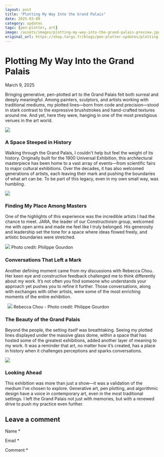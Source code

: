 ```yaml
---
layout: post
title: "Plotting My Way Into the Grand Palais"
date: 2025-03-09
category: updates
tags: [pen-plotter, art]
image: /assets/images/plotting-my-way-into-the-grand-palais-preview.jpg
original_url: https://shop.targz.fr/blogs/pen-plotter-updates/plotting-my-way-into-the-grand-palais
---
```


# Plotting My Way Into the Grand Palais
March 9, 2025

Bringing generative, pen-plotted art to the Grand Palais felt both surreal and deeply meaningful. Among painters, sculptors, and artists working with traditional mediums, my plotted lines—born from code and precision—stood in stark contrast to the expressive brushstrokes and hand-crafted textures around me. And yet, here they were, hanging in one of the most prestigious venues in the art world.

![](/assets/images/plotting-my-way-into-the-grand-palais-02.jpg)

### A Space Steeped in History

Walking through the Grand Palais, I couldn't help but feel the weight of its history. Originally built for the 1900 Universal Exhibition, this architectural masterpiece has been home to a vast array of events—from scientific fairs to major cultural exhibitions. Over the decades, it has also welcomed generations of artists, each leaving their mark and pushing the boundaries of what art can be. To be part of this legacy, even in my own small way, was humbling.

![](/assets/images/plotting-my-way-into-the-grand-palais-03.jpg)

### Finding My Place Among Masters

One of the highlights of this experience was the incredible artists I had the chance to meet. JARA, the leader of our Constructivism group, welcomed me with open arms and made me feel like I truly belonged. His generosity and leadership set the tone for a space where ideas flowed freely, and artistic boundaries were stretched.

![](/assets/images/plotting-my-way-into-the-grand-palais-04.jpg)
Photo credit: Philippe Gourdon

### Conversations That Left a Mark

Another defining moment came from my discussions with Rebecca Chou. Her keen eye and constructive feedback challenged me to think differently about my work. It’s not often you find someone who understands your approach yet pushes you to refine it further. Those conversations, along with exchanges with other artists, were some of the most enriching moments of the entire exhibition.

 
![](/assets/images/plotting-my-way-into-the-grand-palais-05.jpg)
Rebecca Chou - Photo credit: Philippe Gourdon

### The Beauty of the Grand Palais

Beyond the people, the setting itself was breathtaking. Seeing my plotted lines displayed under the massive glass dome, within a space that has hosted some of the greatest exhibitions, added another layer of meaning to my work. It was a reminder that art, no matter how it’s created, has a place in history when it challenges perceptions and sparks conversations.

![](/assets/images/plotting-my-way-into-the-grand-palais-06.jpg)

### Looking Ahead

This exhibition was more than just a show—it was a validation of the medium I’ve chosen to explore. Generative art, pen plotting, and algorithmic design have a voice in contemporary art, even in the most traditional settings. I left the Grand Palais not just with memories, but with a renewed drive to push my practice even further.

## Leave a comment

Name
                  *

Email
                  *

Comment
                *